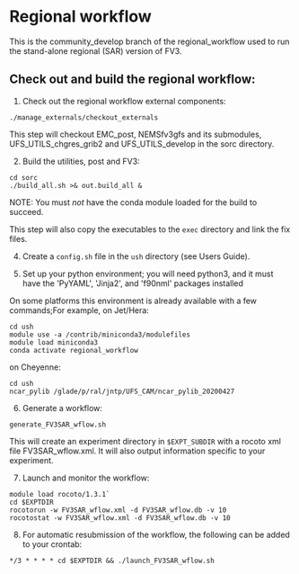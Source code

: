 # Regional workflow

This is the community\_develop branch of the regional\_workflow used to run the stand-alone regional (SAR) version of FV3.

## Check out and build the regional workflow:

1. Check out the regional workflow external components:

`./manage_externals/checkout_externals`

This step will checkout EMC\_post, NEMSfv3gfs and its submodules, UFS\_UTILS\_chgres\_grib2 and UFS\_UTILS\_develop in the sorc directory.

2. Build the utilities, post and FV3:
```
cd sorc
./build_all.sh >& out.build_all &
```
NOTE: You must *not* have the conda module loaded for the build to succeed.

This step will also copy the executables to the `exec` directory and link the fix files.

4. Create a `config.sh` file in the `ush` directory (see Users Guide).

5. Set up your python environment; you will need python3, and it must have the 'PyYAML', 'Jinja2', and 'f90nml' packages installed

On some platforms this environment is already available with a few commands;For example, on Jet/Hera:
```
cd ush
module use -a /contrib/miniconda3/modulefiles
module load miniconda3
conda activate regional_workflow
```
on Cheyenne:
```
cd ush
ncar_pylib /glade/p/ral/jntp/UFS_CAM/ncar_pylib_20200427
```

6. Generate a workflow:
```
generate_FV3SAR_wflow.sh
```
This will create an experiment directory in `$EXPT_SUBDIR` with a rocoto xml file FV3SAR_wflow.xml. It will also output information specific to your experiment.

7. Launch and monitor the workflow:
```
module load rocoto/1.3.1`
cd $EXPTDIR
rocotorun -w FV3SAR_wflow.xml -d FV3SAR_wflow.db -v 10
rocotostat -w FV3SAR_wflow.xml -d FV3SAR_wflow.db -v 10
```
8.  For automatic resubmission of the workflow, the following can be added to your crontab:
```
*/3 * * * * cd $EXPTDIR && ./launch_FV3SAR_wflow.sh
```
